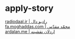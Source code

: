 # apply-story

[radiodaal.ir | رادیو دال](https://radiodaal.ir)   
[fa.moghaddas.com | محمّد مقدّس](https://fa.moghaddas.com/%D9%85%D9%87%D8%A7%D8%AC%D8%B1%D8%AA-%DA%A9%D8%A7%D8%B1%DB%8C-%D8%B3%D8%B1%DB%8C)  
[ardalan.me | اردلان نقشینه](https://ardalan.me/fa/category/%D9%85%D9%87%D8%A7%D8%AC%D8%B1%D8%AA/index.html)   
